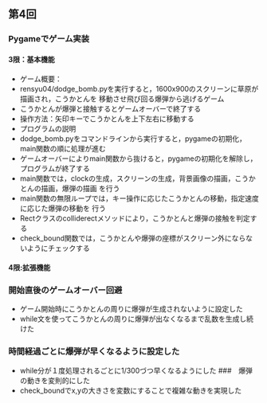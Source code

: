 ## 第4回
### Pygameでゲーム実装
#### 3限：基本機能
- ゲーム概要：
- rensyu04/dodge_bomb.pyを実行すると，1600x900のスクリーンに草原が描画され，こうかとんを
移動させ飛び回る爆弾から逃げるゲーム
- こうかとんが爆弾と接触するとゲームオーバーで終了する
- 操作方法：矢印キーでこうかとんを上下左右に移動する
- プログラムの説明
- dodge_bomb.pyをコマンドラインから実行すると，pygameの初期化，main関数の順に処理が進む
- ゲームオーバーによりmain関数から抜けると，pygameの初期化を解除し，プログラムが終了する
- main関数では，clockの生成，スクリーンの生成，背景画像の描画，こうかとんの描画，爆弾の描画
を行う
- main関数の無限ループでは，キー操作に応じたこうかとんの移動，指定速度に応じた爆弾の移動を
行う
- Rectクラスのcolliderectメソッドにより，こうかとんと爆弾の接触を判定する
- check_bound関数では，こうかとんや爆弾の座標がスクリーン外にならないようにチェックする
#### 4限:拡張機能
### 開始直後のゲームオーバー回避
- ゲーム開始時にこうかとんの周りに爆弾が生成されないように設定した
- while文を使ってこうかとんの周りに爆弾が出なくなるまで乱数を生成し続けた
### 時間経過ごとに爆弾が早くなるように設定した
- while分が１度処理されるごとに1/300づつ早くなるようにした
###　爆弾の動きを変則的にした
- check_boundでx,yの大きさを変数にすることで複雑な動きを実現した